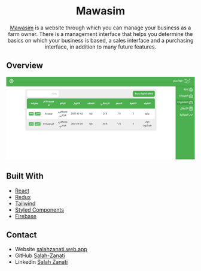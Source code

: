 <h1 align="center">
  Mawasim
</h1>

<div align="center">
<a href="https://crops-739d8.web.app/">Mawasim</a> is a website through which you can manage your business as a farm owner. There is a management interface that helps you determine the basics on which your business is based, a sales interface and a purchasing interface, in addition to many future features.
</div>

## Overview

![screenshot](./src/assets/screenshot.png)

## Built With

- [React](https://reactjs.org/)
- [Redux](https://redux.js.org/)
- [Tailwind](https://tailwindcss.com/)
- [Styled Components](https://styled-components.com/)
- [Firebase](https://firebase.google.com/)

## Contact

- Website [salahzanati.web.app](http://salahzanati.web.app)
- GitHub [Salah-Zanati](https://github.com/Salah-Zanati)
- Linkedin [Salah Zanati](https://www.linkedin.com/in/salah-zanati-419a1024a)
